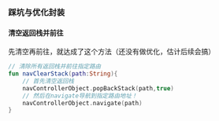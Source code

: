 ### 踩坑与优化封装

#### 清空返回栈并前往

先清空再前往，就达成了这个方法（还没有做优化，估计后续会搞）

```kotlin
// 清除所有返回栈并前往指定路由
fun navClearStack(path:String){
    // 首先清空返回栈
    navControllerObject.popBackStack(path,true)
    // 然后在navigate导航到指定路由地址！
    navControllerObject.navigate(path)
}
```

<br>
